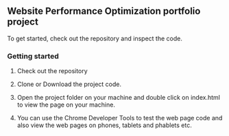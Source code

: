 ## Website Performance Optimization portfolio project

To get started, check out the repository and inspect the code.

### Getting started


1. Check out the repository
1.  Clone or Download the project code. 

1. Open the project folder on your machine and double click on index.html to view the page on your machine.
1. You can use the Chrome Developer Tools to test the web page code and also view the web pages on phones, tablets and phablets etc.

